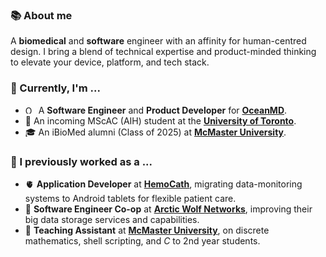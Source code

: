 ### 📚 About me
A **biomedical** and **software** engineer with an affinity for human-centred design. I bring a blend of technical expertise and product-minded thinking to elevate your device, platform, and tech stack.

### 🔭 Currently, I'm ...
- <picture><img src="https://github.com/adam-mak/adam-mak/assets/58651279/d4674da2-ee98-423d-bb59-edf9f74287d5" alt="OceanMD" width="13"/></picture>&nbsp;&nbsp;A **Software Engineer** and **Product Developer** for [**OceanMD**](https://www.oceanmd.com/).
- 🧠 An incoming MScAC (AIH) student at the [**University of Toronto**](https://mscac.utoronto.ca/).
- 🎓 An iBioMed alumni (Class of 2025) at [**McMaster University**](https://www.eng.mcmaster.ca/ibiomed/).

### 🔨 I previously worked as a ...
- 🫀 **Application Developer** at [**HemoCath**](https://www.hemocath.com/), migrating data-monitoring systems to Android tablets for flexible patient care.
- 🐺 **Software Engineer Co-op** at [**Arctic Wolf Networks**](https://arcticwolf.com/), improving their big data storage services and capabilities.
- 📖 **Teaching Assistant** at [**McMaster University**](https://www.eng.mcmaster.ca/cas/), on discrete mathematics, shell scripting, and <i>C</i> to 2nd year students.
<!--
### 📫 How to reach me:
<div>
  <a href="mailto:maka9@mcmaster.ca" target="_blank" rel="noopener noreferrer">
    <img src="https://github.com/gauravghongde/social-icons/blob/master/SVG/Color/Outlook.svg" alt="Email"/>
  </a>
  <a href="https://www.linkedin.com/in/adam-mak/" target="_blank" rel="noopener noreferrer">
    <img src="https://github.com/gauravghongde/social-icons/blob/master/SVG/Color/LinkedIN.svg" alt="LinkedIn"/>
  </a>
  <a href="https://discordapp.com/users/463198138300366849" target="_blank" rel="noopener noreferrer">
    <img src="https://github.com/gauravghongde/social-icons/blob/master/SVG/Color/Discord.svg" alt="Discord"/>
  </a>
</div>

<br>

![](https://komarev.com/ghpvc/?username=adam-mak&label=Profile+Views&color=yellowgreen&style=flat-square)
**adam-mak/adam-mak** is a ✨ _special_ ✨ repository because its `README.md` (this file) appears on your GitHub profile.

Here are some ideas to get you started:

-  I’m currently working on ...
- 🌱 I’m currently learning ...
- 👯 I’m looking to collaborate on ...
- 🤔 I’m looking for help with ...
- 💬 Ask me about ...
- 📫 How to reach me: ...
- 😄 Pronouns: ...
- ⚡ Fun fact: ...
-->
